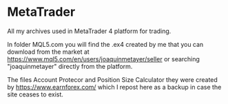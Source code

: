 # MetaTrader

All my archives used in MetaTrader 4 platform for trading.

In folder MQL5.com you will find the .ex4 created by me that you can download from the market at https://www.mql5.com/en/users/joaquinmetayer/seller or searching "joaquinmetayer" directly from the platform.

The files Account Protecor and Position Size Calculator they were created by https://www.earnforex.com/ which I repost here as a backup in case the site ceases to exist.

